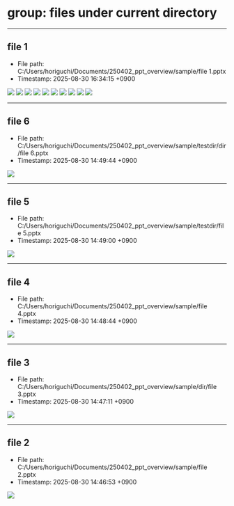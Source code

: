 # group: files under current directory

---
## file 1

- File path: C:/Users/horiguchi/Documents/250402_ppt_overview/sample/file 1.pptx
- Timestamp: 2025-08-30 16:34:15 +0900

<img src='tmp_out/file 1-8015ca/1.png' />
<img src='tmp_out/file 1-8015ca/2.png' />
<img src='tmp_out/file 1-8015ca/3.png' />
<img src='tmp_out/file 1-8015ca/4.png' />
<img src='tmp_out/file 1-8015ca/5.png' />
<img src='tmp_out/file 1-8015ca/6.png' />
<img src='tmp_out/file 1-8015ca/7.png' />
<img src='tmp_out/file 1-8015ca/8.png' />
<img src='tmp_out/file 1-8015ca/9.png' />
<img src='tmp_out/file 1-8015ca/10.png' />

---
## file 6

- File path: C:/Users/horiguchi/Documents/250402_ppt_overview/sample/testdir/dir/file 6.pptx
- Timestamp: 2025-08-30 14:49:44 +0900

<img src='tmp_out/file 6-8c6937/1.png' />

---
## file 5

- File path: C:/Users/horiguchi/Documents/250402_ppt_overview/sample/testdir/file 5.pptx
- Timestamp: 2025-08-30 14:49:00 +0900

<img src='tmp_out/file 5-ebaf1f/1.png' />

---
## file 4

- File path: C:/Users/horiguchi/Documents/250402_ppt_overview/sample/file 4.pptx
- Timestamp: 2025-08-30 14:48:44 +0900

<img src='tmp_out/file 4-8b8539/1.png' />

---
## file 3

- File path: C:/Users/horiguchi/Documents/250402_ppt_overview/sample/dir/file 3.pptx
- Timestamp: 2025-08-30 14:47:11 +0900

<img src='tmp_out/file 3-7bdaa6/1.png' />

---
## file 2

- File path: C:/Users/horiguchi/Documents/250402_ppt_overview/sample/file 2.pptx
- Timestamp: 2025-08-30 14:46:53 +0900

<img src='tmp_out/file 2-ba6a9e/1.png' />